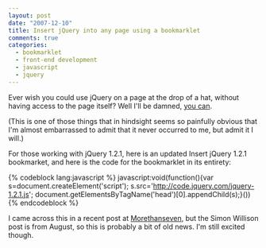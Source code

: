 ```yaml
---
layout: post
date: "2007-12-10"
title: Insert jQuery into any page using a bookmarklet
comments: true
categories:
  - bookmarklet
  - front-end development
  - javascript
  - jquery
---
```


Ever wish you could use jQuery on a page at the drop of a hat, without having access to the page itself? Well I'll be damned, <a href="http://simonwillison.net/2007/Aug/15/jquery/">you can</a>.

(This is one of those things that in hindsight seems so painfully obvious that I'm almost embarrassed to admit that it never occurred to me, but admit it I will.)

For those working with jQuery 1.2.1, here is an <a>updated Insert jQuery 1.2.1 bookmarket</a>, and here is the code for the bookmarklet in its entirety:

{% codeblock lang:javascript %}
javascript:void(function(){var s=document.createElement('script'); s.src='http://code.jquery.com/jquery-1.2.1.js'; document.getElementsByTagName('head')[0].appendChild(s);}())
{% endcodeblock %}

I came across this in a recent post at <a href="http://morethanseven.net/posts/debug-web-pages-with-jquery-and-jash">Morethanseven</a>, but the Simon Willison post is from August, so this is probably a bit of old news. I'm still excited though.
